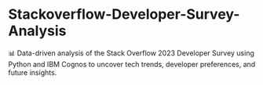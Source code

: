# Stackoverflow-Developer-Survey-Analysis
📊 Data-driven analysis of the Stack Overflow 2023 Developer Survey using Python and IBM Cognos to uncover tech trends, developer preferences, and future insights.
